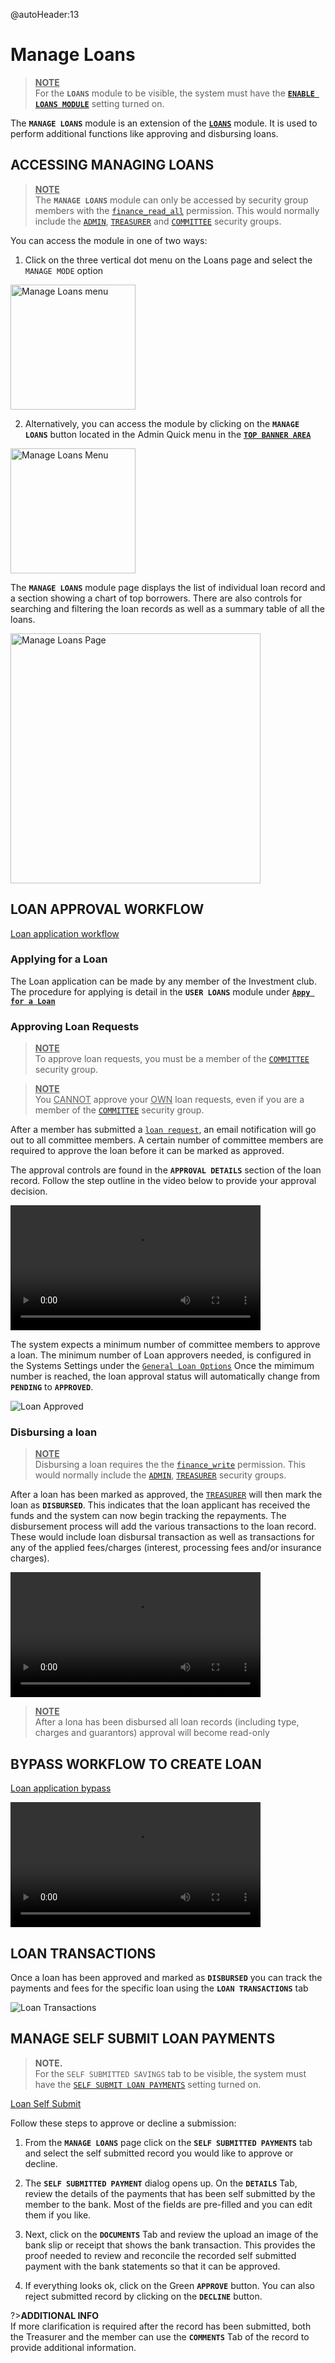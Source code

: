 @autoHeader:13
# Manage Loans
><ins>**NOTE**</ins> \
>For the **`LOANS`** module to be visible, the system must have the [**`ENABLE LOANS MODULE`**](17_admin_system-settings?id=_1741-enable-loans-module) setting turned on.


The **`MANAGE LOANS`** module is an extension of the [**`LOANS`**](05_user_loans.md) module. It is used to perform additional functions like approving and disbursing loans.

## ACCESSING MANAGING LOANS
><ins>**NOTE**</ins>\
>The **`MANAGE LOANS`** module can only be accessed by security group members with the [`finance_read_all`](10_admin_member-accounts?id=finance_read_all) permission. This would normally include the [`ADMIN`](10_admin_member-accounts?id=_1031-admin-group), [`TREASURER`](10_admin_member-accounts?id=_1034-treasurer-group) and [`COMMITTEE`](10_admin_member-accounts?id=_1032-committee-group) security groups.

You can access the module  in one of two ways:

1. Click on the three vertical dot menu on the Loans page and select the `MANAGE MODE` option

<p>
  <img src="static/images/4.6.1_Manage_Loans_menu.png" 
    height="200px" style="object-fit:contain;" alt="Manage Loans menu">
</p>

2. Alternatively, you can access the module by clicking on the **`MANAGE LOANS`** button located in the Admin Quick menu in the [**`TOP BANNER AREA`**](03_navigate-the-app?id=_31-the-top-banner-area)

<p>
  <img src="static/images/4.6.2_Manage_Loans_quick_menu.png"  height="200px" style="object-fit:contain" alt="Manage Loans Menu">
</p>

The **`MANAGE LOANS`** module page displays the list of individual loan record and a section showing a chart of top borrowers. There are also controls for searching and filtering the loan records as well as a summary table of all the loans.

<p>
  <img src="static/images/4.6.3_Manage_Loans_page.png"  width="400px"  style="object-fit:contain" alt="Manage Loans Page">
</p>

## LOAN APPROVAL WORKFLOW
<!-- embed:start:Loan apply workflow -->

[Loan application workflow](static/markdown/loan_application_workflow.md ':include')

<!-- embed:end:Loan apply workflow -->

### Applying for a Loan
The Loan application can be made by any member of the Investment club. The procedure for applying is detail in the **`USER LOANS`** module under [**`Appy for a Loan`**](05_user_loans?id=_53-apply-for-a-loan)

### Approving Loan Requests
> <ins>**NOTE**</ins>\
To approve loan requests, you must be a member of the [`COMMITTEE`](10_admin_member-accounts?id=_1032-committee-group) security group.

> <ins>**NOTE**</ins>\
You <ins>CANNOT</ins> approve your <ins>OWN</ins> loan requests, even if you are a member of the [`COMMITTEE`](10_admin_member-accounts?id=_1032-committee-group) security group.

After a member has submitted a [`loan request`](05_user_loans?id=_53-apply-for-a-loan), an email notification will go out to all committee members. A certain number of committee members are required to approve the loan before it can be marked as approved.

The approval controls are found in the **`APPROVAL DETAILS`** section of the loan record. Follow the step outline in the video below to provide your approval decision.

<video src="static/video/Loan_Approval.mp4"
	width="400px" controls>
  <img src="static/images/4.4.3_Apply_Loan_Approval.png"/>
</video>

The system expects a minimum number of committee members to approve a loan. The minimum number of Loan approvers needed, is configured in the Systems Settings under the [`General Loan Options`](17_admin_system-settings?id=_1743-general-loan-options) Once the mimimum number is reached, the loan approval status will automatically change from **`PENDING`** to **`APPROVED`**.

![Loan Approved](static/images/4.4.3_Apply_Loan_Approval.png ":size=x300")

### Disbursing a loan
><ins>**NOTE**</ins>\
> Disbursing a loan requires the the [`finance_write`](10_admin_member-accounts?id=finance_write) permission. This would normally include the [`ADMIN`](10_admin_member-accounts?id=_1031-admin-group), [`TREASURER`](10_admin_member-accounts?id=_1034-treasurer-group) security groups.

After a loan has been marked as approved, the [`TREASURER`](10_admin_member-accounts?id=_1034-treasurer-group) will then mark the loan as **`DISBURSED`**. This indicates that the loan applicant has received the funds and the system can now begin tracking the repayments. The disbursement process will add the various transactions to the loan record. These would include loan disbursal transaction as well as transactions for any of the applied fees/charges (interest, processing fees and/or insurance charges).

<video src="static/video/Loan_Disburse.mp4"
	width="400px" controls>
  <img src="static/images/4.4.4_Apply_Loan_Disburse.png"/>
</video>

><ins>**NOTE**</ins> \
After a lona has been disbursed all loan  records (including type, charges and guarantors) approval will become read-only

## BYPASS WORKFLOW TO CREATE LOAN 

<!-- embed:start:Loan App Bypass -->

[Loan application bypass](static/markdown/loan_application_bypass.md ':include')

<!-- embed:end:Loan App Bypass -->

<video src="static/video/Loan_Bypass_Workflow.mp4"
	width="400px" controls>
  <img src="static/images/4.4.4_Apply_Loan_Disburse.png"/>
</video>

## LOAN TRANSACTIONS
Once a loan has been approved and marked as **`DISBURSED`** you can track the payments and fees for the specific loan using the **`LOAN TRANSACTIONS`** tab

![Loan Transactions](static/images/4.4.5_Loan_Transactions.png ":size=x300")

## MANAGE SELF SUBMIT LOAN PAYMENTS

>**NOTE.** \
>For the `SELF SUBMITTED SAVINGS` tab to be visible, the system must have the [`SELF SUBMIT LOAN PAYMENTS`](17_admin_system-settings?id=self-submit-loan-payments) setting turned on.

<!-- embed:start:Loan Self Submit -->

[Loan Self Submit](static/markdown/self_submit_loan.md ':include')

<!-- embed:end:Loan Self Submit -->

Follow these steps to approve or decline a submission:

1. From the **`MANAGE LOANS`** page click on the **`SELF SUBMITTED PAYMENTS`** tab and select the self submitted record you would like to approve or decline.

2. The **`SELF SUBMITTED PAYMENT`** dialog opens up. On the **`DETAILS`** Tab, review the details of the payments  that has been self submitted by the member to the bank. Most of the fields are pre-filled and you can edit them if you like.
	 
3. Next, click on the **`DOCUMENTS`** Tab and review the upload an image of the bank slip or receipt that shows the bank transaction. This provides the proof needed to review and reconcile the recorded self submitted payment with the bank statements so that it can be approved.
	 
4. If everything looks ok, click on the Green **`APPROVE`** button. You can also reject submitted record by clicking on the **`DECLINE`** button.

?>**ADDITIONAL INFO**\
If more clarification is required after the record has been submitted, both the Treasurer and the member can use the **`COMMENTS`** Tab of the record to provide additional information.